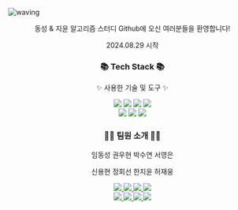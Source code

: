 ![waving](https://capsule-render.vercel.app/api?type=waving&height=200&text=ALGORITHM%20STUDY&fontAlign=50&fontAlignY=40&color=gradient)
<p align='center'>동성 & 지윤 알고리즘 스터디 Github에 오신 여러분들을 환영합니다!</p>
<p align='center'>2024.08.29 시작</p>

<div align=center>
	<h3>📚 Tech Stack 📚</h3>
	<p>✨ 사용한 기술 및 도구 ✨</p>
</div>
<div align="center">
	<img src="https://img.shields.io/badge/C++-00599C?style=flat&logo=cplusplus&logoColor=white" />
	<img src="https://img.shields.io/badge/JavaScript-F7DF1E?style=flat&logo=javascript&logoColor=white" />
	<img src="https://img.shields.io/badge/HTML5-E34F26?style=flat&logo=html5&logoColor=white" />
	<img src="https://img.shields.io/badge/CSS3-1572B6?style=flat&logo=css3&logoColor=white" />
</div>
<div align="center">
	<img src="https://img.shields.io/badge/Vue.js-4FC08D?style=flat&logo=vuedotjs&logoColor=white" />
	<img src="https://img.shields.io/badge/Mattermost-0058CC?style=flat&logo=mattermost&logoColor=white" />
 	<img src="https://img.shields.io/badge/Github-181717?style=flat&logo=Github&logoColor=white" />
</div>
<div align="center">
	<h3>🤹‍♂️ 팀원 소개 🤹‍♂️</h3>
	<p>임동성 권우현 박수연 서영은</p>
	<p>신용현 정회선 한지윤 허재웅</p>
</div>

<div align="center">
	<a href="mailto:	
mechatronics0801@gmail.com">
		<img src="https://img.shields.io/badge/동성-00205B?style=flat&logo=Gmail&logoColor=white" />
	<a href="mailto:april260@naver.com">
		<img src="https://img.shields.io/badge/우현-EF2D5E?style=flat&logo=Gmail&logoColor=white" />
	<a href="mailto:april260@naver.com">
		<img src="https://img.shields.io/badge/수연-83B81A?style=flat&logo=Gmail&logoColor=white" />
	<a href="mailto:april260@naver.com">
		<img src="https://img.shields.io/badge/영은-FF9A00?style=flat&logo=Gmail&logoColor=white" />
		<br/>
	<a href="mailto:april260@naver.com">
		<img src="https://img.shields.io/badge/용현-1A1A1A?style=flat&logo=Gmail&logoColor=white" />
	<a href="mailto:april260@naver.com">
		<img src="https://img.shields.io/badge/회선-006272?style=flat&logo=Gmail&logoColor=white" />
	<a href="mailto:april260@naver.com">
		<img src="https://img.shields.io/badge/지윤-9999FF?style=flat&logo=Gmail&logoColor=white" />
	<a href="mailto:wkdgjwodnd@naver.com">
		<img src="https://img.shields.io/badge/재웅-31A8FF?style=flat&logo=Gmail&logoColor=white" />
</div>
